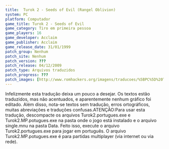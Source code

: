 ```yaml
---
title:  Turok 2 - Seeds of Evil (Rangel Oblivion)
system: PC
platform: Computador
game_title: Turok 2 - Seeds of Evil
game_category: Tiro em primeira pessoa
game_players: 16
game_developer: Acclaim
game_publisher: Acclaim
game_release_date: 31/01/1999
patch_group: Nenhum
patch_site: Nenhum
patch_version: ???
patch_release: 04/12/2009
patch_type: Arquivos traduzidos
patch_progress: ???
patch_images: [http://www.romhackers.org/imagens/traducoes/%5BPC%5D%20Turok%202%20-%20Seeds%20of%20Evil%20-%20Rangel%20Oblivion%20-%201.jpg,http://www.romhackers.org/imagens/traducoes/%5BPC%5D%20Turok%202%20-%20Seeds%20of%20Evil%20-%20Rangel%20Oblivion%20-%202.jpg,http://www.romhackers.org/imagens/traducoes/%5BPC%5D%20Turok%202%20-%20Seeds%20of%20Evil%20-%20Rangel%20Oblivion%20-%203.jpg]
---
```

Infelizmente esta tradução deixa um pouco a desejar. Os textos estão traduzidos, mas não acentuados, e aparentemente nenhum gráfico foi editado. Além disso, nota-se textos sem tradução, erros ortográficos, muitas abreviações e traduções confusas.ATENÇÃO:Para usar esta tradução, descompacte os arquivos Turok2.portugues.exe e Turok2.MP.potugues.exe na pasta onde o jogo está instalado e o arquivo single.mnu na pasta Data. Feito isso, execute o arquivo Turok2.portugues.exe para jogar em português. O arquivo Turok2.MP.potugues.exe é para partidas multiplayer (via internet ou via rede).